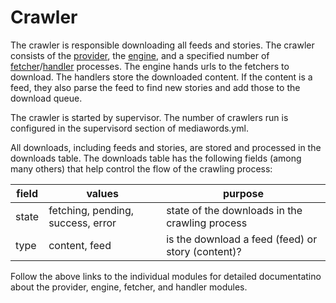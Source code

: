 Crawler
=======

The crawler is responsible downloading all feeds and stories.  The crawler consists of the
[provider](../lib/MediaWords/Crawler/Provider.pm), the [engine](../lib/MediaWords/Crawler/Engine.pm), and a specified
number of [fetcher](../lib/MediaWords/Crawler/Fetcher.pm)/[handler](../lib/MediaWords/Crawler/Handler.pm) processes.
The engine hands urls to the fetchers to download.  The handlers store the downloaded content.  If the content is a
feed, they also parse the feed to find new stories and add those to the download queue.

The crawler is started by supervisor.  The number of crawlers run is configured in the supervisord section of
mediawords.yml.

All downloads, including feeds and stories, are stored and processed in the downloads table.  The downloads table has
the following fields (among many others) that help control the flow of the crawling process:

| field | values                            | purpose
| ----- | --------------------------------- | ------------------------------------------------------
| state | fetching, pending, success, error | state of the downloads in the crawling process
| type  | content, feed                     | is the download a feed (feed) or story (content)?

Follow the above links to the individual modules for detailed documentatino about the provider, engine, fetcher, and
handler modules.
